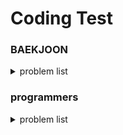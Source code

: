 # Coding Test

### BAEKJOON
<details>
<summary> problem list </summary>
<br/>

| problem number | Topic | search.. |
| --- | --- | --- |
| 10828 | 스택 | string, string::find(), vector, stoi() |
| 9093 | 단어 뒤집기 | istringstream, auto, algorithm::reverse, stack |
| 9012 | 괄호 | stack |
| 1874 | 스택수열 | stack |
| 1406 | 에디터 | list, list time complexity |
| 10845 | 큐 | deque |
| 1158 | 요세푸스 문제 | list::begin(),erase(), queue |
| 10866 | 덱 | deque |
| 17413 | 단어 뒤집기2 | string::find(),substr() |
| 10799 | 쇠막대기 | stack time complexity |
| 17298 | 오큰수 | cin.ignore(), istringstream |
| --- | --- | --- |
| 2609 | 최대공약수와 최소공배수 | Uclid algorithm, algorithm:swap() |
| 1934 | 최소공배수 |  |
| 1978 | 소수 찾기 | 에라토스테네스의 체, cmath:sqrt(), std::find |
| 1929 | 소수 구하기 | |
| --- | --- | --- |
| 11720 | 숫자의 합 | |
| 11659 | 구간 합 구하기 4 | 합배열만들기 |
| 11660 | 구간 합 구하기 5 | 2차원 vector |
| 10986 | 나머지 합 구하기 | book.., int형 범위 |
| 2018 | 수들의 합 5 | book.. |
| 1940 | 주몽 | |
| 1253 | 좋다 | |
| 12891 | DNA 비밀번호 | vector comparison |
| 11003 | 최솟값 찾기 | std pair, book.. |

</details>

### programmers
<details>
<summary> problem list </summary>


</details>